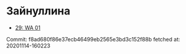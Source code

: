 # Зайнуллина
- [29: WA 01](29.md)

Commit: f8ad680f86e37ecb46499eb2565e3bd3c152f88b
 fetched at: 20201114-160223
